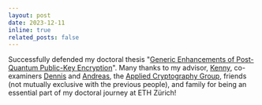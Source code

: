 ```yaml
---
layout: post
date: 2023-12-11 
inline: true
related_posts: false
---
```


Successfully defended my doctoral thesis "[Generic Enhancements of Post-Quantum Public-Key Encryption](https://varun-maram.github.io/assets/pdf/doctoral_thesis.pdf)". Many thanks to my advisor, [Kenny](https://inf.ethz.ch/people/person-detail.paterson.html), co-examiners [Dennis](https://people.inf.ethz.ch/dhofheinz/) and [Andreas](https://huelsing.net/wordpress/), the [Applied Cryptography Group](https://appliedcrypto.ethz.ch), friends (not mutually exclusive with the previous people), and family for being an essential part of my doctoral journey at ETH Zürich! 
